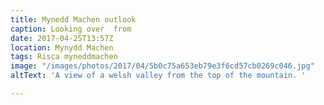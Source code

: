 ```yaml
---
title: Mynedd Machen outlook
caption: Looking over  from
date: 2017-04-25T13:57Z
location: Mynydd Machen
tags: Risca myneddmachen
image: "/images/photos/2017/04/5b0c75a653eb79e3f6cd57cb0269c046.jpg"
altText: 'A view of a welsh valley from the top of the mountain. '

---
```

